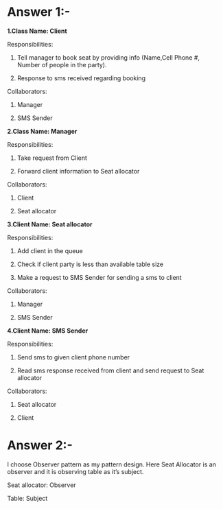 # Answer 1:-
**1.Class Name: Client**

Responsibilities: 

1. Tell manager to book seat by providing info (Name,Cell Phone #, Number of people in the party).

2. Response to sms received regarding booking

Collaborators:

1. Manager

2. SMS Sender

**2.Class Name: Manager**

Responsibilities: 

1. Take request from Client

2. Forward client information to Seat allocator

Collaborators: 

1. Client

2. Seat allocator

**3.Client Name: Seat allocator**

Responsibilities: 

1. Add client in the queue

2. Check if client party is less than available table size

3. Make a request to SMS Sender for sending a sms to client 

Collaborators:

1. Manager

2. SMS Sender

**4.Client Name: SMS Sender**

Responsibilities: 

1. Send sms to given client phone number 

2. Read sms response received from client and send request to Seat allocator

Collaborators: 

1. Seat allocator

2. Client


# Answer 2:-
I choose Observer pattern as my pattern design. Here Seat Allocator is an observer and it is observing table as it’s subject.

Seat allocator: Observer

Table: Subject
